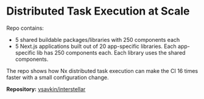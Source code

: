 # Distributed Task Execution at Scale

Repo contains:

- 5 shared buildable packages/libraries with 250 components each
- 5 Next.js applications built out of 20 app-specific libraries. Each app-specific lib has 250 components each. Each library uses the shared components.

The repo shows how Nx distributed task execution can make the CI 16 times faster with a small configuration change.

**Repository:** [vsavkin/interstellar](https://github.com/vsavkin/interstellar)
